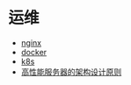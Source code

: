 # 运维

- [nginx](nginx/readme.md)
- [docker](docker/readme.md)
- [k8s](k8s/readme.md)
- [高性能服务器的架构设计原则](hign.concurrency.principle.md)
